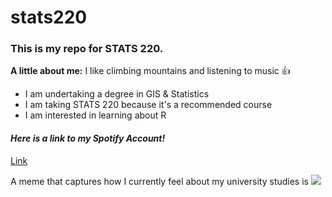 # stats220

### This is my repo for STATS 220.

**A little about me:** I like climbing mountains and listening to music 👍

- I am undertaking a degree in GIS & Statistics
- I am taking STATS 220 because it's a recommended course  
- I am interested in learning about R

#### *Here is a link to my Spotify Account!*
[Link](https://open.spotify.com/user/tt6312?si=e4bd163d42b247ae)

A meme that captures how I currently feel about my university studies is ![]([https://gifdb.com/images/high/guys-am-out-kermit-falling-off-building-ijaz2f2i7100uoqd.gif])
